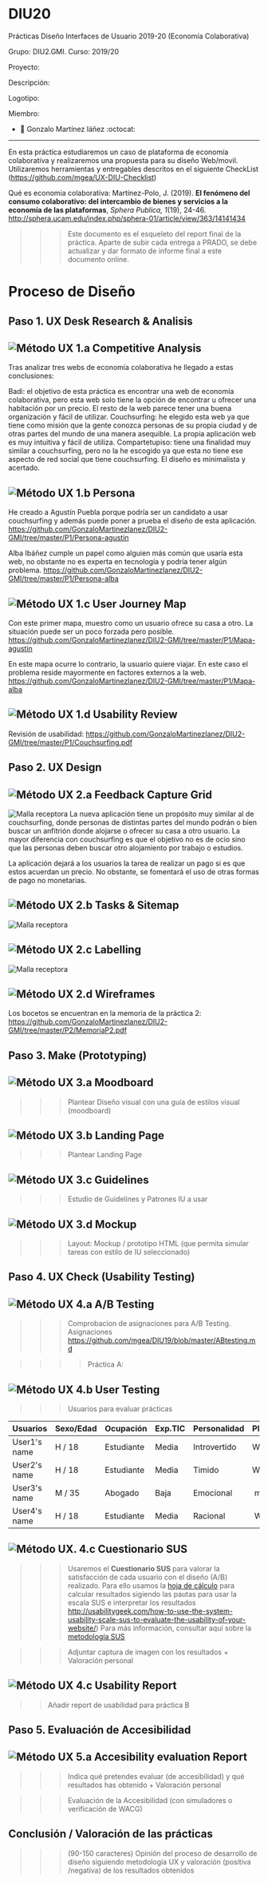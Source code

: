 # DIU20
Prácticas Diseño Interfaces de Usuario 2019-20 (Economía Colaborativa) 

Grupo: DIU2.GMI.  Curso: 2019/20 

Proyecto: 

Descripción: 

Logotipo: 

Miembro:
 * :bust_in_silhouette:   Gonzalo Martínez Iáñez     :octocat:     

----- 

En esta práctica estudiaremos un caso de plataforma de economía colaborativa y realizaremos una propuesta para su diseño Web/movil. Utilizaremos herramientas y entregables descritos en el siguiente CheckList (https://github.com/mgea/UX-DIU-Checklist) 


Qué es economia colaborativa: Martínez-Polo, J. (2019). **El fenómeno del consumo colaborativo: del intercambio de bienes y servicios a la economía de las plataformas**, *Sphera Publica, 1*(19), 24-46. http://sphera.ucam.edu/index.php/sphera-01/article/view/363/14141434

>>> Este documento es el esqueleto del report final de la práctica. Aparte de subir cada entrega a PRADO, se debe actualizar y dar formato de informe final a este documento online. 


# Proceso de Diseño 

## Paso 1. UX Desk Research & Analisis 

![Método UX](img/Competitive.png) 1.a Competitive Analysis
-----

Tras analizar tres webs de economía colaborativa he llegado a estas conclusiones:

Badi: el objetivo de esta práctica es encontrar una web de economía colaborativa, pero esta web
solo tiene la opción de encontrar u ofrecer una habitación por un precio. El resto de la web parece
tener una buena organización y fácil de utilizar.
Couchsurfing: he elegido esta web ya que tiene como misión que la gente conozca personas de su
propia ciudad y de otras partes del mundo de una manera asequible. La propia aplicación web es
muy intuitiva y fácil de utiliza.
Compartetupiso: tiene una finalidad muy similar a couchsurfing, pero no la he escogido ya que esta
no tiene ese aspecto de red social que tiene couchsurfing. El diseño es minimalista y acertado.

![Método UX](img/Persona.png) 1.b Persona
-----

He creado a Agustín Puebla porque podría ser un candidato a usar couchsurfing y además puede poner a
prueba el diseño de esta aplicación.
https://github.com/GonzaloMartinezIanez/DIU2-GMI/tree/master/P1/Persona-agustin

Alba Ibáñez cumple un papel como alguien más común que usaría esta web, no obstante no es
experta en tecnología y podría tener algún problema.
https://github.com/GonzaloMartinezIanez/DIU2-GMI/tree/master/P1/Persona-alba

![Método UX](img/JourneyMap.png) 1.c User Journey Map
----
Con este primer mapa, muestro como un usuario ofrece su casa a otro. La situación puede ser un
poco forzada pero posible.
https://github.com/GonzaloMartinezIanez/DIU2-GMI/tree/master/P1/Mapa-agustin

En este mapa ocurre lo contrario, la usuario quiere viajar. En este caso el problema reside
mayormente en factores externos a la web.
https://github.com/GonzaloMartinezIanez/DIU2-GMI/tree/master/P1/Mapa-alba

![Método UX](img/usabilityReview.png) 1.d Usability Review
----

Revisión de usabilidad: https://github.com/GonzaloMartinezIanez/DIU2-GMI/tree/master/P1/Couchsurfing.pdf


## Paso 2. UX Design  


![Método UX](img/feedback-capture-grid.png) 2.a Feedback Capture Grid
----

![Malla receptora](P2/Imagenes/malla.png)
La nueva aplicación tiene un propósito muy similar al de couchsurfing, donde personas de distintas
partes del mundo podrán o bien buscar un anfitrión donde alojarse o ofrecer su casa a otro usuario.
La mayor diferencia con couchsurfing es que el objetivo no es de ocio sino que las personas deben
buscar otro alojamiento por trabajo o estudios.

La aplicación dejará a los usuarios la tarea de realizar un pago si es que estos acuerdan un precio.
No obstante, se fomentará el uso de otras formas de pago no monetarias.

![Método UX](img/Sitemap.png) 2.b Tasks & Sitemap 
-----

![Malla receptora](P2/Imagenes/Site-map.png)


![Método UX](img/labelling.png) 2.c Labelling 
----

![Malla receptora](P2/Imagenes/etiquetado.png)


![Método UX](img/Wireframes.png) 2.d Wireframes
-----

Los bocetos se encuentran en la memoria de la práctica 2: https://github.com/GonzaloMartinezIanez/DIU2-GMI/tree/master/P2/MemoriaP2.pdf

## Paso 3. Make (Prototyping) 


![Método UX](img/moodboard.png) 3.a Moodboard
-----


>>> Plantear Diseño visual con una guía de estilos visual (moodboard) 

![Método UX](img/landing-page.png)  3.b Landing Page
----


>>> Plantear Landing Page 

![Método UX](img/guidelines.png) 3.c Guidelines
----

>>> Estudio de Guidelines y Patrones IU a usar 

![Método UX](img/mockup.png)  3.d Mockup
----

>>> Layout: Mockup / prototipo HTML  (que permita simular tareas con estilo de IU seleccionado)


## Paso 4. UX Check (Usability Testing) 


![Método UX](img/ABtesting.png) 4.a A/B Testing
----


>>> Comprobacion de asignaciones para A/B Testing. Asignaciones https://github.com/mgea/DIU19/blob/master/ABtesting.md

>>>> Práctica A: 


![Método UX](img/usability-testing.png) 4.b User Testing
----

>>> Usuarios para evaluar prácticas 


| Usuarios | Sexo/Edad     | Ocupación   |  Exp.TIC    | Personalidad | Plataforma | TestA/B
| ------------- | -------- | ----------- | ----------- | -----------  | ---------- | ----
| User1's name  | H / 18   | Estudiante  | Media       | Introvertido | Web.       | A 
| User2's name  | H / 18   | Estudiante  | Media       | Timido       | Web        | A 
| User3's name  | M / 35   | Abogado     | Baja        | Emocional    | móvil      | B 
| User4's name  | H / 18   | Estudiante  | Media       | Racional     | Web        | B 


![Método UX](img/Survey.png). 4.c Cuestionario SUS
----

>>> Usaremos el **Cuestionario SUS** para valorar la satisfacción de cada usuario con el diseño (A/B) realizado. Para ello usamos la [hoja de cálculo](https://github.com/mgea/DIU19/blob/master/Cuestionario%20SUS%20DIU.xlsx) para calcular resultados sigiendo las pautas para usar la escala SUS e interpretar los resultados
http://usabilitygeek.com/how-to-use-the-system-usability-scale-sus-to-evaluate-the-usability-of-your-website/)
Para más información, consultar aquí sobre la [metodología SUS](https://cui.unige.ch/isi/icle-wiki/_media/ipm:test-suschapt.pdf)

>>> Adjuntar captura de imagen con los resultados + Valoración personal 


![Método UX](img/usability-report.png) 4.c Usability Report
----

>> Añadir report de usabilidad para práctica B 



## Paso 5. Evaluación de Accesibilidad  


![Método UX](img/Accesibility.png)  5.a Accesibility evaluation Report
----

>>> Indica qué pretendes evaluar (de accesibilidad) y qué resultados has obtenido + Valoración personal

>>> Evaluación de la Accesibilidad (con simuladores o verificación de WACG) 



## Conclusión / Valoración de las prácticas


>>> (90-150 caracteres) Opinión del proceso de desarrollo de diseño siguiendo metodología UX y valoración (positiva /negativa) de los resultados obtenidos  







